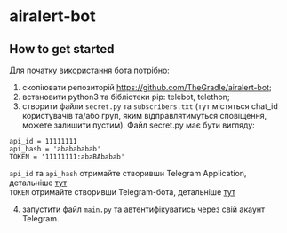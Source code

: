 # airalert-bot
## How to get started
Для початку використання бота потрібно:
1) cкопіювати репозиторій https://github.com/TheGradle/airalert-bot;
2) встановити python3 та бібліотеки pip: telebot, telethon;
3) cтворити файли <code>secret.py</code> та <code>subscribers.txt</code> (тут містяться chat_id користувачів та/або груп, яким відправлятимуться сповіщення, можете залишити пустим). Файл secret.py має бути вигляду:
<pre><code>api_id = 11111111
api_hash = 'ababababab'
TOKEN = '11111111:abaBAbabab'
</code></pre>
<code>api_id</code> та <code>api_hash</code> отримайте створивши Telegram Application, детальніше <a href="https://core.telegram.org/api/obtaining_api_id">тут</a><br>
<code>TOKEN</code> отримайте створивши Telegram-бота, детальніше <a href="https://core.telegram.org/bots">тут</a>
<ol start="4"><li>запустити файл <code>main.py</code> та автентифікуватись через свій акаунт Telegram.</li></ol>
